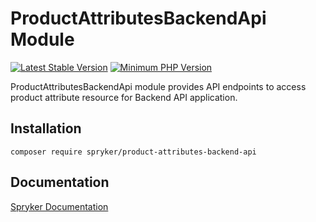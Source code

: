 # ProductAttributesBackendApi Module
[![Latest Stable Version](https://poser.pugx.org/spryker/product-attributes-backend-api/v/stable.svg)](https://packagist.org/packages/spryker/product-attributes-backend-api)
[![Minimum PHP Version](https://img.shields.io/badge/php-%3E%3D%208.0-8892BF.svg)](https://php.net/)

ProductAttributesBackendApi module provides API endpoints to access product attribute resource for Backend API application.

## Installation

```
composer require spryker/product-attributes-backend-api
```

## Documentation

[Spryker Documentation](https://docs.spryker.com)
